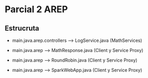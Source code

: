 # Parcial 2 AREP

## Estrucruta

* main.java.arep.controllers --> LogService.java (MathServices)

* main.java.arep --> MathResponse.java (Client y Service Proxy)
* main.java.arep --> RoundRobin.java (Client y Service Proxy)
* main.java.arep --> SparkWebApp.java (Client y Service Proxy)

